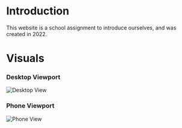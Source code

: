 # Introduction

This website is a school assignment to introduce ourselves, and was created in 2022.


# Visuals

### Desktop Viewport
![Desktop View](https://github.com/qian-27/CSS-Practice/assets/83451817/2a41a4f2-4b5f-49dc-bded-6a98e86a3f5a)


### Phone Viewport
![Phone View](https://github.com/qian-27/CSS-Practice/assets/83451817/b37b1d89-e873-4642-9d25-4639e064c561)

